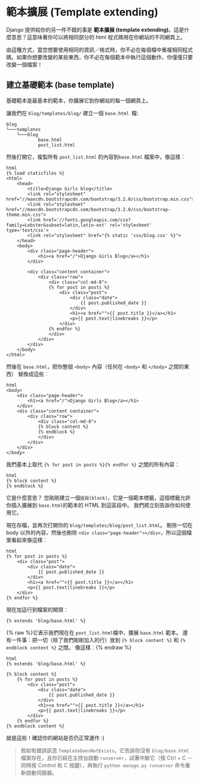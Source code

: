 # 範本擴展 (Template extending)

Django 提供給你的另一件不錯的事是 **範本擴展 (template extending)**。這是什麼意思？這意味著你可以將相同部分的 html 程式碼用在你網站的不同網頁上。

由這種方式，當您想要使用相同的資訊／格式時，你不必在每個檔中重複相同程式碼。如果你想要改變的某些東西，你不必在每個範本中執行這個動作，你僅僅只要改變一個檔案！

## 建立基礎範本 (base template)

基礎範本是最基本的範本，你擴展它到你網站的每一個網頁上。

讓我們在 `blog/templates/blog/` 建立一個 `base.html `檔:

    blog
    └───templates
        └───blog
                base.html
                post_list.html
    

然後打開它，複製所有 `post_list.html` 的內容到`base.html` 檔案中，像這樣︰

    html
    {% load staticfiles %}
    <html>
        <head>
            <title>Django Girls blog</title>
            <link rel="stylesheet" href="//maxcdn.bootstrapcdn.com/bootstrap/3.2.0/css/bootstrap.min.css">
            <link rel="stylesheet" href="//maxcdn.bootstrapcdn.com/bootstrap/3.2.0/css/bootstrap-theme.min.css">
            <link href='//fonts.googleapis.com/css?family=Lobster&subset=latin,latin-ext' rel='stylesheet' type='text/css'>
            <link rel="stylesheet" href="{% static 'css/blog.css' %}">
        </head>
        <body>
            <div class="page-header">
                <h1><a href="/">Django Girls Blog</a></h1>
            </div>
    
            <div class="content container">
                <div class="row">
                    <div class="col-md-8">
                    {% for post in posts %}
                        <div class="post">
                            <div class="date">
                                {{ post.published_date }}
                            </div>
                            <h1><a href="">{{ post.title }}</a></h1>
                            <p>{{ post.text|linebreaks }}</p>
                        </div>
                    {% endfor %}
                    </div>
                </div>
            </div>
        </body>
    </html>
    

然後在 `base.html`，把你整個 `<body>` 內容（任何在 `<body>` 和 `</body>` 之間的東西） 替換成這些︰

    html
    <body>
        <div class="page-header">
            <h1><a href="/">Django Girls Blog</a></h1>
        </div>
        <div class="content container">
            <div class="row">
                <div class="col-md-8">
                {% block content %}
                {% endblock %}
                </div>
            </div>
        </div>
    </body>
    

我們基本上取代 `{% for post in posts %}{% endfor %}` 之間的所有內容︰

    html
    {% block content %}
    {% endblock %}
    

它是什麼意思？ 您剛剛建立一個`區段(block)`，它是一個範本標籤，這個標籤允許你插入擴展到 `base.html`的範本的 HTML 到這區段中。 我們將立刻告訴你如何使用它。

現在存檔，並再次打開你的 `blog/templates/blog/post_list.html`。 刪除一切在 body 以外的內容，然後也刪除 `<div class="page-header"></div>`，所以這個檔案看起來像這樣︰

    html
    {% for post in posts %}
        <div class="post">
            <div class="date">
                {{ post.published_date }}
            </div>
            <h1><a href="">{{ post.title }}</a></h1>
            <p>{{ post.text|linebreaks }}</p>
        </div>
    {% endfor %}
    

現在加這行到檔案的開頭︰

    {% extends 'blog/base.html' %}
    

{% raw %}它表示我們現在在 `post_list.html`檔中，擴展 `base.html` 範本。 還有一件事︰把一切（除了我們剛剛加入的行）放到 `{% block content %}` 和 `{% endblock content %}` 之間。 像這樣︰{% endraw %}

    html
    {% extends 'blog/base.html' %}
    
    {% block content %}
        {% for post in posts %}
            <div class="post">
                <div class="date">
                    {{ post.published_date }}
                </div>
                <h1><a href="">{{ post.title }}</a></h1>
                <p>{{ post.text|linebreaks }}</p>
            </div>
        {% endfor %}
    {% endblock content %}
    

就是這些！確認你的網站是否仍正常運作 :)

> 假如有錯誤訊息 `TemplateDoesNotExists`，它告訴你沒有 `blog/base.html` 檔案存在，且你已經在主控台啟動 `runserver`，試著中斷它（按 Ctrl + C -- 同時按 Control 和 C 按鍵），再執行 `python manage.py runserver` 命令重新啟動伺服器。